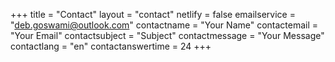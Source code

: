 +++
title = "Contact"
layout = "contact"
netlify = false
emailservice = "deb.goswami@outlook.com"
contactname = "Your Name"
contactemail = "Your Email"
contactsubject = "Subject"
contactmessage = "Your Message"
contactlang = "en"
contactanswertime = 24
+++
